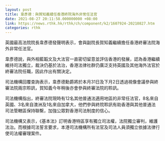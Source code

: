 ```yaml
---
layout: post
title: 韋彥德：與賀知義續任香港終院海外非常任法官
date: 2021-08-27 20:11:58.000000000 +08:00
link: https://news.rthk.hk/rthk/ch/component/k2/1607924-20210827.htm
categories: rthk
---
```


英國最高法院院長韋彥德發聲明表示，會與副院長賀知義繼續擔任香港終審法院海外非常任法官。

韋彥德說，與外相藍韜文及大法官一直密切留意並評估香港的發展，認為香港繼續維持司法獨立，裁決仍基於法治，香港法律社群仍廣泛支持英國及其他海外法官於終審法院任職，因此作出有關決定。

司法機構回覆查詢表示，韋彥德勳爵將於本月31日及下月2日透過視像會議參與終審法院兩宗聆訊，賀知義今年稍後亦會參與終審法院的聆訊。 

司法機構指出，終審法院現時有12名其他普通法適用地區的非常任法官，8名來自英國、3名來自澳洲及1名來自加拿大，他們參與終院聆訊有助香港與其他普通法司法管轄區保持聯繫，加強公眾對香港司法制度的信心。 

司法機構又表示，《基本法》訂明香港特區享有獨立司法權，法院獨立審判，維護法治。而根據司法誓言要求，本港司法機構所有法官及司法人員須獨立依據法律行使司法權審理案件。
